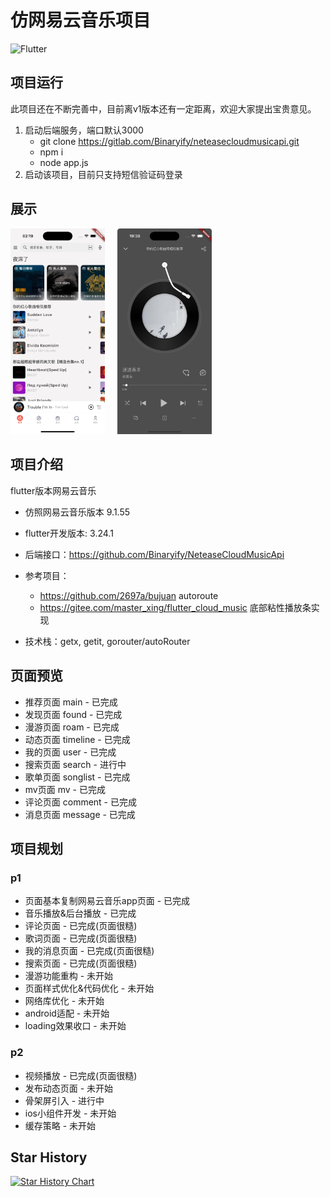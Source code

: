 # 仿网易云音乐项目

![Flutter](https://img.shields.io/badge/flutter-v3.24.1-blue)

## 项目运行

此项目还在不断完善中，目前离v1版本还有一定距离，欢迎大家提出宝贵意见。

1. 启动后端服务，端口默认3000
    - git clone https://gitlab.com/Binaryify/neteasecloudmusicapi.git
    - npm i
    - node app.js
2. 启动该项目，目前只支持短信验证码登录

## 展示

<img src="showcase/show_home.png" width="30%" style="display:inline-block;" />&nbsp;&nbsp;&nbsp;&nbsp;&nbsp;<img src="showcase/show_player.png" width="30%" style="display:inline-block;" />


## 项目介绍

flutter版本网易云音乐

- 仿照网易云音乐版本 9.1.55

- flutter开发版本: 3.24.1

- 后端接口：https://github.com/Binaryify/NeteaseCloudMusicApi

- 参考项目：
    - https://github.com/2697a/bujuan autoroute
    - https://gitee.com/master_xing/flutter_cloud_music 底部粘性播放条实现

- 技术栈：getx, getit, gorouter/autoRouter

## 页面预览

- 推荐页面 main - 已完成
- 发现页面 found - 已完成
- 漫游页面 roam - 已完成
- 动态页面 timeline - 已完成
- 我的页面 user - 已完成
- 搜索页面 search - 进行中
- 歌单页面 songlist - 已完成
- mv页面 mv - 已完成
- 评论页面 comment - 已完成
- 消息页面 message - 已完成

## 项目规划

### p1

- 页面基本复制网易云音乐app页面 - 已完成
- 音乐播放&后台播放 - 已完成
- 评论页面 - 已完成(页面很糙)
- 歌词页面 - 已完成(页面很糙)
- 我的消息页面 - 已完成(页面很糙)
- 搜索页面 - 已完成(页面很糙)
- 漫游功能重构 - 未开始
- 页面样式优化&代码优化 - 未开始
- 网络库优化 - 未开始
- android适配 - 未开始
- loading效果收口 - 未开始

### p2

- 视频播放 - 已完成(页面很糙)
- 发布动态页面 - 未开始
- 骨架屏引入 - 进行中
- ios小组件开发 - 未开始
- 缓存策略 - 未开始

## Star History

[![Star History Chart](https://api.star-history.com/svg?repos=Hao-yiwen/netease_cloud_music_app&type=Date)](https://star-history.com/#Hao-yiwen/netease_cloud_music_app)